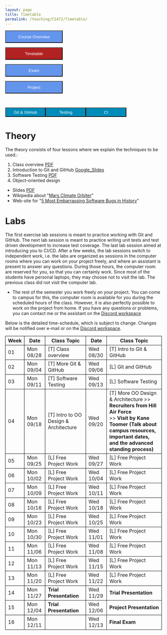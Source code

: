 ```yaml
---
layout: page
title: Timetable
permalink: /teaching/CS472/Timetable/
---
```

<form action="/teaching/CS472/">
    <input type="submit" style="background-color:cornflowerblue;color:white;width:185px;
height:40px;" value="Course Overview" />
</form>

<form action="/teaching/CS472/Timetable/">
    <input type="submit" style="background-color:firebrick;color:white;width:185px;
height:40px;" value="Timetable" />
</form>
<form action="/teaching/CS472/Exam/">
    <input type="submit" style="background-color:cornflowerblue;color:white;width:185px;
height:40px;" value="Exam" />
</form>
<form action="/teaching/CS472/project/">
    <input type="submit" style="background-color:cornflowerblue;color:white;width:185px;
height:40px;" value="Project" />
</form>

<br/>

<div class="main-component">
<form action="/teaching/CS472/Timetable/Git_and_GitHub/">
    <input type="submit" style="background-color:#008CBA;float:left; color:white;width:130px;
height:30px;" value="Git & GitHub" />
</form>
<form action="/teaching/CS472/Timetable/dynamic_analysis/">
    <input type="submit" style="background-color:#008CBA;float:left;color:white;width:130px;
height:30px;" value="Testing" />
</form>
<form action="/teaching/CS472/Timetable/CI/">
    <input type="submit" style="background-color:#008CBA;float:left;color:white;width:130px;
height:30px;" value="CI" />
</form>
</div>

<br/>
<br/>

Theory
========
The theory consists of four lessons where we explain the techniques to be used.: 
1. Class overview [PDF](ClassOverview.pdf)
2. Introduction to Git and GitHub [Google_Slides](https://docs.google.com/presentation/d/1YG1uXfERIPtHF9STDQQMoxvluU3X8QRO/edit#slide=id.p3)
3. Software Testing [PDF](Software_Testing.pdf)
4. Object-oriented design 
  * Slides [PDF](https://docs.google.com/presentation/d/1Y7iCcWYzmWuFgHiwzSxhOdB-tczCAW59/edit#slide=id.p1)
  * Wikipedia about "[Mars Climate Orbiter](https://en.wikipedia.org/wiki/Mars_Climate_Orbiter)"
  * Web-site for "[5 Most Embarrassing Software Bugs in History](https://www.scientificamerican.com/article/pogue-5-most-embarrassing-software-bugs-in-history/)"


Labs
========
The first exercise lab sessions is meant to practice working with Git and GitHub.
The next lab session is meant to practice writing unit tests and test driven development to increase test coverage.
The last lab session aimed at introducing you to CI/CD. 
After a few weeks, the lab sessions switch to independent work, i.e. the labs are organized as sessions 
in the computer rooms where you can work on your project freely, and where an assistant is 
present to answer any questions. During those hours, the computer room are reserved for you, 
so that you can certainly work. Since most of the students have personal laptops, they may choose not to
visit the lab. The previous class did not visit the computer lab.



* The rest of the semester you work freely on your project. You can come to campus for this, the 
computer room is available for you during the scheduled hours of the class. 
However, it is also perfectly possible to work on the project from home. If you have any questions 
or problems, you can contact me or the assistant on the [Discord workspace]()


Below is the detailed time-schedule, which is subject to change. Changes will be notified over 
e-mail or on the [Discord workspace](). 

<table style="border-collapse:collapse;">
<tr >
<th style="border: 1px solid black;">Week</th>
<th style="border: 1px solid black;">Date</th>
<th style="border: 1px solid black;">Class Topic</th>
<th style="border: 1px solid black;">Date</th>
<th style="border: 1px solid black;">Class Topic</th>
</tr>

<tr>
<td style="border: 1px solid black;">01</td>
<td style="border: 1px solid black;">Mon 08/28</td>
<td style="border: 1px solid black;">[T] Class overview</td>
<td style="border: 1px solid black;">Wed 08/30</td>
<td style="border: 1px solid black;">[T] Intro to Git & GitHub </td>
</tr>

<tr>
<td style="border: 1px solid black;">02</td>
<td style="border: 1px solid black;">Mon 09/04</td>
<td style="border: 1px solid black;">[T] More Git & GitHub </td>
<td style="border: 1px solid black;">Wed 09/06 </td>
<td style="border: 1px solid black;">[L] Git and GitHub</td>
</tr>

<tr>
<td style="border: 1px solid black;">03</td>
<td style="border: 1px solid black;">Mon 09/11 </td>
<td style="border: 1px solid black;">[T] Software Testing </td>
<td style="border: 1px solid black;">Wed 09/13 </td>
<td style="border: 1px solid black;">[L] Software Testing </td>
</tr>

<tr>
<td style="border: 1px solid black;">04</td>
<td style="border: 1px solid black;">Mon 09/18</td>
<td style="border: 1px solid black;">[T] Intro to OO Design & Architecture</td>
<td style="border: 1px solid black;">Wed 09/20 </td>
<td style="border: 1px solid black;">[T] More OO Design & Architecture >> <b>Recruiters from Hill Air Force</b> <br/>
>> <b>Visit by Kane Toomer (Talk about campus resources, important dates, and the advanced standing process)</b></td>
</tr>

<tr>
<td style="border: 1px solid black;">05</td>
<td style="border: 1px solid black;">Mon 09/25</td>
<td style="border: 1px solid black;">[L] Free Project Work </td>
<td style="border: 1px solid black;">Wed 09/27 </td>
<td style="border: 1px solid black;">[L] Free Project Work </td>
</tr>

<tr>
<td style="border: 1px solid black;">06</td>
<td style="border: 1px solid black;">Mon 10/02</td>
<td style="border: 1px solid black;">[L] Free Project Work</td>
<td style="border: 1px solid black;">Wed 10/04 </td>
<td style="border: 1px solid black;">[L] Free Project Work </td>
</tr>

<tr>
<td style="border: 1px solid black;">07</td>
<td style="border: 1px solid black;">Mon 10/09</td>
<td style="border: 1px solid black;">[L] Free Project Work</td>
<td style="border: 1px solid black;">Wed 10/11 </td>
<td style="border: 1px solid black;">[L] Free Project Work </td>
</tr>

<tr>
<td style="border: 1px solid black;">08</td>
<td style="border: 1px solid black;">Mon 10/16</td>
<td style="border: 1px solid black;">[L] Free Project Work</td>
<td style="border: 1px solid black;">Wed 10/18 </td>
<td style="border: 1px solid black;">[L] Free Project Work </td>
</tr>

<tr>
<td style="border: 1px solid black;">09</td>
<td style="border: 1px solid black;">Mon 10/23</td>
<td style="border: 1px solid black;">[L] Free Project Work</td>
<td style="border: 1px solid black;">Wed 10/25 </td>
<td style="border: 1px solid black;">[L] Free Project Work </td>
</tr>

<tr>
<td style="border: 1px solid black;">10</td>
<td style="border: 1px solid black;">Mon 10/30</td>
<td style="border: 1px solid black;">[L] Free Project Work</td>
<td style="border: 1px solid black;">Wed 11/01 </td>
<td style="border: 1px solid black;">[L] Free Project Work </td>
</tr>

<tr>
<td style="border: 1px solid black;">11</td>
<td style="border: 1px solid black;">Mon 11/06</td>
<td style="border: 1px solid black;">[L] Free Project Work</td>
<td style="border: 1px solid black;">Wed 11/08 </td>
<td style="border: 1px solid black;">[L] Free Project Work </td>
</tr>

<tr>
<td style="border: 1px solid black;">12</td>
<td style="border: 1px solid black;">Mon 11/13</td>
<td style="border: 1px solid black;">[L] Free Project Work</td>
<td style="border: 1px solid black;">Wed 11/15 </td>
<td style="border: 1px solid black;">[L] Free Project Work </td>
</tr>

<tr>
<td style="border: 1px solid black;">13</td>
<td style="border: 1px solid black;">Mon 11/20</td>
<td style="border: 1px solid black;">[L] Free Project Work</td>
<td style="border: 1px solid black;">Wed 11/22 </td>
<td style="border: 1px solid black;">[L] Free Project Work </td>
</tr>

<tr>
<td style="border: 1px solid black;">14</td>
<td style="border: 1px solid black;">Mon 11/27</td>
<td style="border: 1px solid black;"><b>Trial Presentation</b></td>
<td style="border: 1px solid black;">Wed 11/29 </td>
<td style="border: 1px solid black;"><b>Trial Presentation</b></td>
</tr>

<tr>
<td style="border: 1px solid black;">15</td>
<td style="border: 1px solid black;">Mon 12/04</td>
<td style="border: 1px solid black;"><b>Trial Presentation</b></td>
<td style="border: 1px solid black;">Wed 12/06 </td>
<td style="border: 1px solid black;"><b>Project Presentation</b></td>
</tr>

<tr>
<td style="border: 1px solid black;">16</td>
<td style="border: 1px solid black;">Mon 12/11</td>
<td style="border: 1px solid black;"><b></b></td>
<td style="border: 1px solid black;">Wed 12/13 </td>
<td style="border: 1px solid black;"><b>Final Exam</b></td>
</tr>





</table>